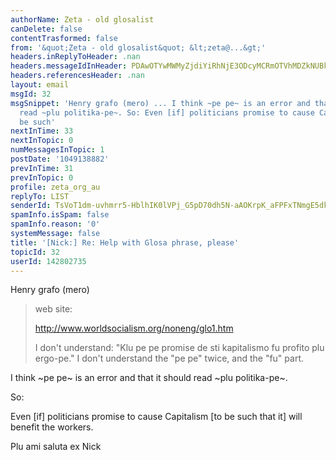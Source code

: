 ```yaml
---
authorName: Zeta - old glosalist
canDelete: false
contentTrasformed: false
from: '&quot;Zeta - old glosalist&quot; &lt;zeta@...&gt;'
headers.inReplyToHeader: .nan
headers.messageIdInHeader: PDAwOTYwMWMyZjdiYiRhNjE3ODcyMCRmOTVhMDZkNUBkZWZhdWx0Pg==
headers.referencesHeader: .nan
layout: email
msgId: 32
msgSnippet: 'Henry grafo (mero) ... I think ~pe pe~ is an error and that it should
  read ~plu politika-pe~. So: Even [if] politicians promise to cause Capitalism [to
  be such'
nextInTime: 33
nextInTopic: 0
numMessagesInTopic: 1
postDate: '1049138882'
prevInTime: 31
prevInTopic: 0
profile: zeta_org_au
replyTo: LIST
senderId: TsVoT1dm-uvhmrr5-HblhIK0lVPj_G5pD70dh5N-aAOKrpK_aFPFxTNmgE5dkpt82MmRHyYHkubHfX4AIoy7b9x3ntg2EqB6JmZdUU58
spamInfo.isSpam: false
spamInfo.reason: '0'
systemMessage: false
title: '[Nick:] Re: Help with Glosa phrase, please'
topicId: 32
userId: 142802735
---
```



Henry grafo (mero)
>  web site:
> 
>  http://www.worldsocialism.org/noneng/glo1.htm
> 
>  I don't understand: "Klu pe pe promise de sti
>  kapitalismo fu profito plu ergo-pe."
>  I don't understand the "pe pe" twice, and the "fu"
>  part.

I think ~pe pe~ is an error and that it should read
~plu politika-pe~.

So: 

Even [if] politicians promise to cause Capitalism [to
be such that it] will benefit the workers. 

Plu ami saluta ex
Nick




